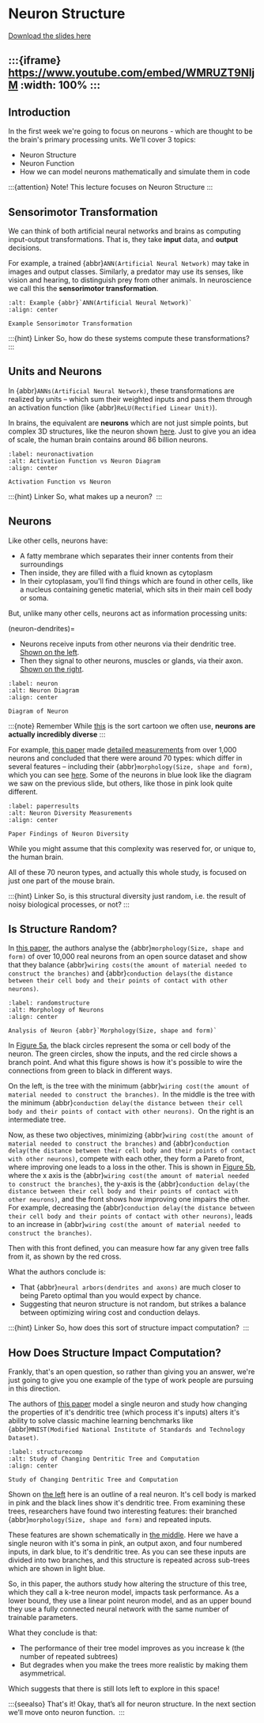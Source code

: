 # Neuron Structure

[Download the slides here](slides/W1-V0-structure.pptx)

:::{iframe} https://www.youtube.com/embed/WMRUZT9NljM
:width: 100%
:::
---

## Introduction

In the first week we're going to focus on neurons - which are thought to be the brain's primary processing units. We'll cover 3 topics:

* Neuron Structure
* Neuron Function
* How we can model neurons mathematically and simulate them in code

:::{attention} Note!
This lecture focuses on Neuron Structure
:::

## Sensorimotor Transformation

We can think of both artificial neural networks and brains as computing input-output transformations. That is, they take **input** data, and **output** decisions.

For example, a trained {abbr}`ANN(Artificial Neural Network)` may take in images and output classes. Similarly, a predator may use its senses, like vision and hearing, to distinguish prey from other animals. In neuroscience we call this the **sensorimotor transformation**.

```{figure} figures/sensorimotor.png
:alt: Example {abbr}`ANN(Artificial Neural Network)`
:align: center

Example Sensorimotor Transformation
```

:::{hint} Linker
So, how do these systems compute these transformations?
:::

## Units and Neurons

In {abbr}`ANNs(Artificial Neural Network)`, these transformations are realized by units – which sum their weighted inputs and pass them through an activation function (like {abbr}`ReLU(Rectified Linear Unit)`). 

In brains, the equivalent are **neurons** which are not just simple points, but complex 3D structures, like the neuron shown [here](#neuronactivation). Just to give you an idea of scale, the human brain contains around 86 billion neurons. 

```{figure} figures/activationvsneuron.png
:label: neuronactivation
:alt: Activation Function vs Neuron Diagram
:align: center

Activation Function vs Neuron
```

:::{hint} Linker
So, what makes up a neuron? 
:::

## Neurons

Like other cells, neurons have:

* A fatty membrane which separates their inner contents from their surroundings 
* Then inside, they are filled with a fluid known as cytoplasm 
* In their cytoplasam, you'll find things which are found in other cells, like a nucleus containing genetic material, which sits in their main cell body or soma.

But, unlike many other cells, neurons act as information processing units:

(neuron-dendrites)=
* Neurons receive inputs from other neurons via their dendritic tree. [Shown on the left](#neuron). 
* Then they signal to other neurons, muscles or glands, via their axon. [Shown on the right](#neuron). 

```{figure} figures/neurondiagram.png
:label: neuron
:alt: Neuron Diagram
:align: center

Diagram of Neuron
```
:::{note} Remember
While [this](#neuron) is the sort cartoon we often use, **neurons are actually incredibly diverse**
:::

For example, [this paper](https://doi.org/10.1038/s41586-020-2907-3
) made [detailed measurements](#paperresults) from over 1,000 neurons and concluded that there were around 70 types: which differ in several features – including their {abbr}`morphology(Size, shape and form)`, which you can see [here](#paperresults). Some of the neurons in blue look like the diagram we saw on the previous slide, but others, like those in pink look quite different. 

```{figure} figures/neurondiversity.png
:label: paperresults
:alt: Neuron Diversity Measurements
:align: center

Paper Findings of Neuron Diversity
```

While you might assume that this complexity was reserved for, or unique to, the human brain.

All of these 70 neuron types, and actually this whole study, is focused on just one part of the mouse brain.  

:::{hint} Linker
So, is this structural diversity just random, i.e. the result of noisy biological processes, or not?
:::

## Is Structure Random?

In [this paper](https://doi.org/10.1098/rspb.2018.2727 ), the authors analyse the {abbr}`morphology(Size, shape and form)` of over 10,000 real neurons from an open source dataset and show that they balance {abbr}`wiring costs(the amount of material needed to construct the branches)` and {abbr}`conduction delays(the distance between their cell body and their points of contact with other neurons)`.

```{figure} figures/morphology.png
:label: randomstructure
:alt: Morphology of Neurons
:align: center

Analysis of Neuron {abbr}`Morphology(Size, shape and form)`
```

In [Figure 5a](#randomstructure), the black circles represent the soma or cell body of the neuron. The green circles, show the inputs, and the red circle shows a branch point. And what this figure shows is how it's possible to wire the connections from green to black in different ways. 

On the left, is the tree with the minimum {abbr}`wiring cost(the amount of material needed to construct the branches)`. 
In the middle is the tree with the minimum {abbr}`conduction delay(the distance between their cell body and their points of contact with other neurons)`. 
On the right is an intermediate tree. 

Now, as these two objectives, minimizing {abbr}`wiring cost(the amount of material needed to construct the branches)` and {abbr}`conduction delay(the distance between their cell body and their points of contact with other neurons)`, compete with each other, they form a Pareto front, where improving one leads to a loss in the other. This is shown in [Figure 5b](#randomstructure), where the x axis is the {abbr}`wiring cost(the amount of material needed to construct the branches)`, the y-axis is the {abbr}`conduction delay(the distance between their cell body and their points of contact with other neurons)`, and the front shows how improving one impairs the other. For example, decreasing the {abbr}`conduction delay(the distance between their cell body and their points of contact with other neurons)`, leads to an increase in {abbr}`wiring cost(the amount of material needed to construct the branches)`. 

Then with this front defined, you can measure how far any given tree falls from it, as shown by the red cross.  

What the authors conclude is:
* That {abbr}`neural arbors(dendrites and axons)` are much closer to being Pareto optimal than you would expect by chance. 
* Suggesting that neuron structure is not random, but strikes a balance between optimizing wiring cost and conduction delays. 

:::{hint} Linker
So, how does this sort of structure impact computation? 
:::

## How Does Structure Impact Computation?

Frankly, that's an open question, so rather than giving you an answer, we're just going to give you one example of the type of work people are pursuing in this direction. 

The authors of [this paper](https://doi.org/10.1162/neco_a_01390 
) model a single neuron and study how changing the properties of it's dendritic tree (which process it's inputs) alters it's ability to solve classic machine learning benchmarks like {abbr}`MNIST(Modified National Institute of Standards and Technology Dataset)`. 

```{figure} figures/dendcomp.png
:label: structurecomp
:alt: Study of Changing Dentritic Tree and Computation
:align: center

Study of Changing Dentritic Tree and Computation
```

Shown on [the left](#structurecomp) here is an outline of a real neuron. It's cell body is marked in pink and the black lines show it's dendritic tree. From examining these trees, researchers have found two interesting features: their branched {abbr}`morphology(Size, shape and form)` and repeated inputs.  

These features are shown schematically in [the middle](#structurecomp). Here we have a single neuron with it's soma in pink, an output axon, and four numbered inputs, in dark blue, to it's dendritic tree. As you can see these inputs are divided into two branches, and this structure is repeated across sub-trees which are shown in light blue. 

So, in this paper, the authors study how altering the structure of this tree, which they call a k-tree neuron model, impacts task performance. As a lower bound, they use a linear point neuron model, and as an upper bound they use a fully connected neural network with the same number of trainable parameters. 

What they conclude is that:
* The performance of their tree model improves as you increase k (the number of repeated subtrees)
* But degrades when you make the trees more realistic by making them asymmetrical. 

Which suggests that there is still lots left to explore in this space! 

:::{seealso} That's it!
Okay, that’s all for neuron structure. In the next section we’ll move onto neuron function. 
:::